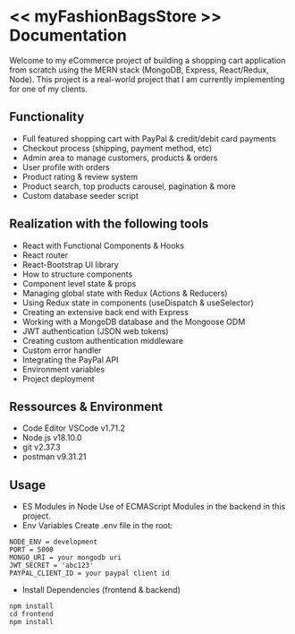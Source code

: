 # << myFashionBagsStore >> Documentation

Welcome to my eCommerce project of building a shopping cart application from scratch using the MERN stack (MongoDB, Express, React/Redux, Node). This project is a real-world project that I am currently implementing for one of my clients.

## Functionality
- Full featured shopping cart with PayPal & credit/debit card payments
- Checkout process (shipping, payment method, etc)
- Admin area to manage customers, products & orders
- User profile with orders
- Product rating & review system
- Product search, top products carousel, pagination & more
- Custom database seeder script

## Realization with the following tools
- React with Functional Components & Hooks
- React router
- React-Bootstrap UI library
- How to structure components
- Component level state & props
- Managing global state with Redux (Actions & Reducers)
- Using Redux state in components (useDispatch & useSelector)
- Creating an extensive back end with Express
- Working with a MongoDB database and the Mongoose ODM
- JWT authentication (JSON web tokens)
- Creating custom authentication middleware
- Custom error handler
- Integrating the PayPal API
- Environment variables
- Project deployment

## Ressources & Environment
- Code Editor VSCode v1.71.2
- Node.js v18.10.0
- git v2.37.3
- postman v9.31.21

## Usage
- ES Modules in Node
Use of ECMAScript Modules in the backend in this project.
- Env Variables
Create .env file in the root:
```
NODE_ENV = development
PORT = 5000
MONGO_URI = your mongodb uri
JWT_SECRET = 'abc123'
PAYPAL_CLIENT_ID = your paypal client id
```
- Install Dependencies (frontend & backend)
```
npm install
cd frontend
npm install
```
